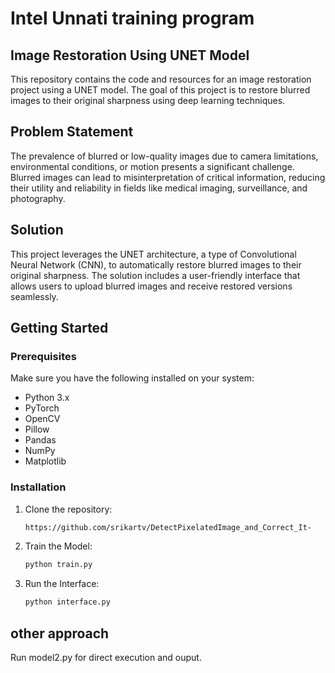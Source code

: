 # Intel Unnati training program 

## Image Restoration Using UNET Model

This repository contains the code and resources for an image restoration project using a UNET model. The goal of this project is to restore blurred images to their original sharpness using deep learning techniques.

## Problem Statement

The prevalence of blurred or low-quality images due to camera limitations, environmental conditions, or motion presents a significant challenge. Blurred images can lead to misinterpretation of critical information, reducing their utility and reliability in fields like medical imaging, surveillance, and photography.

## Solution

This project leverages the UNET architecture, a type of Convolutional Neural Network (CNN), to automatically restore blurred images to their original sharpness. The solution includes a user-friendly interface that allows users to upload blurred images and receive restored versions seamlessly.

## Getting Started

### Prerequisites

Make sure you have the following installed on your system:
- Python 3.x
- PyTorch
- OpenCV
- Pillow
- Pandas
- NumPy
- Matplotlib

### Installation

1. Clone the repository:
   ```sh
   https://github.com/srikartv/DetectPixelatedImage_and_Correct_It-

2. Train the Model:
   ```sh
   python train.py
   
3. Run the Interface:
   ```sh
   python interface.py

## other approach

Run model2.py for direct execution and ouput.
